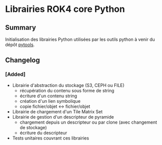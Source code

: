 # Librairies ROK4 core Python

## Summary

Initialisation des librairies Python utilisées par les outils python à venir du dépôt [pytools](https://github.com/rok4/pytools).

## Changelog

### [Added]

* Librairie d'abstraction du stockage (S3, CEPH ou FILE)
  * récupération du contenu sous forme de string
  * écriture d'un contenu string
  * création d'un lien symbolique
  * copie fichier/objet <-> fichier/objet
* Librairie de chargement d'un Tile Matrix Set
* Librairie de gestion d'un descripteur de pyramide
  * chargement depuis un descripteur ou par clone (avec changement de stockage)
  * écriture du descripteur
* Tests unitaires couvrant ces librairies

<!-- 
### [Added]

### [Changed]

### [Deprecated]

### [Removed]

### [Fixed]

### [Security] 
-->